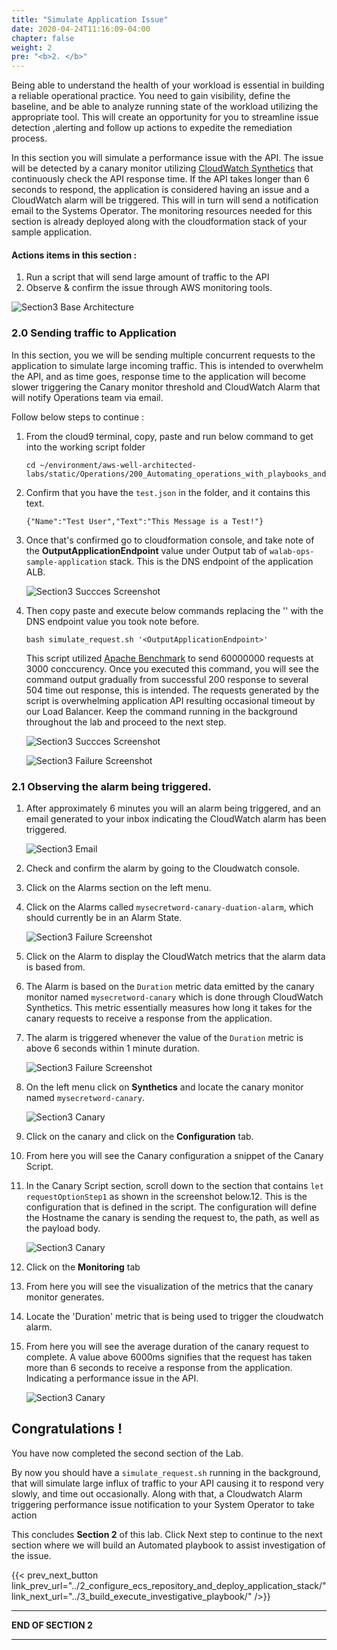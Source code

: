 ```yaml
---
title: "Simulate Application Issue"
date: 2020-04-24T11:16:09-04:00
chapter: false
weight: 2
pre: "<b>2. </b>"
---
```


Being able to understand the health of your workload is essential in building a reliable operational practice. You need to gain visibility, define the baseline, and be able to analyze running state of the workload utilizing the appropriate tool. This will create an opportunity for you to streamline issue detection ,alerting and follow up actions to expedite the remediation process.

In this section you will simulate a performance issue with the API. The issue will be detected by a canary monitor utilizing [CloudWatch Synthetics](https://docs.aws.amazon.com/AmazonCloudWatch/latest/monitoring/CloudWatch_Synthetics_Canaries.html) that continuously check the API response time. If the API takes longer than 6 seconds to respond, the application is considered having an issue and a CloudWatch alarm will be triggered. This will in turn will send a notification email to the Systems Operator. The monitoring resources needed for this section is already deployed along with the cloudformation stack of your sample application. 

#### Actions items in this section :
1. Run a script that will send large amount of traffic to the API
2. Observe & confirm the issue through AWS monitoring tools.  

![Section3 Base Architecture](/Operations/200_Automating_operations_with_playbooks_and_runbooks/Images/section3-testing-canary-alarm-architecture.png)

### 2.0 Sending traffic to Application

In this section, you we will be sending multiple concurrent requests to the application to simulate large incoming traffic. This is intended to overwhelm the API, and as time goes, response time to the application will become slower triggering the Canary monitor threshold and CloudWatch Alarm that will notify Operations team via email.

Follow below steps to continue :

1. From the cloud9 terminal, copy, paste and run below command to get into the working script folder

    ```
    cd ~/environment/aws-well-architected-labs/static/Operations/200_Automating_operations_with_playbooks_and_runbooks/Code/scripts/
    ```

2. Confirm that you have the `test.json` in the folder, and it contains this text.

    ```
    {"Name":"Test User","Text":"This Message is a Test!"}
    ```

3. Once that's confirmed go to cloudformation console, and take note of the **OutputApplicationEndpoint** value under Output tab of `walab-ops-sample-application` stack. This is the DNS endpoint of the application ALB.


    ![Section3 Succces Screenshot](/Operations/200_Automating_operations_with_playbooks_and_runbooks/Images/section3-stackoutput.png)


4. Then copy paste and execute below commands replacing the '<OutputApplicationEndpoint>' with the DNS endpoint value you took note before.

    ```
    bash simulate_request.sh '<OutputApplicationEndpoint>'
    ```

    This script utilized [Apache Benchmark](https://httpd.apache.org/docs/2.4/programs/ab.html) to send 60000000 requests at 3000 conccurency. Once you executed this command, you will see the command output gradually from successful 200 response to several 504 time out response, this is intended. The requests generated by the script is overwhelming application API resulting occasional timeout by our Load Balancer. Keep the command running in the background throughout the lab and proceed to the next step.


    ![Section3 Succces Screenshot](/Operations/200_Automating_operations_with_playbooks_and_runbooks/Images/section3-success-traffic-requests.png)

    ![Section3 Failure Screenshot](/Operations/200_Automating_operations_with_playbooks_and_runbooks/Images/section3-failure-traffic-requests.png)


### 2.1 Observing the alarm being triggered.

1. After approximately 6 minutes you will an alarm being triggered, and an email generated to your inbox indicating the CloudWatch alarm has been triggered.

    ![Section3 Email](/Operations/200_Automating_operations_with_playbooks_and_runbooks/Images/section3-email.png)
 
2. Check and confirm the alarm by going to the Cloudwatch console.
3. Click on the Alarms section on the left menu.
4. Click on the Alarms called `mysecretword-canary-duation-alarm`, which should currently be in an Alarm State.

    ![Section3 Failure Screenshot](/Operations/200_Automating_operations_with_playbooks_and_runbooks/Images/section3-alarm.png)

5. Click on the Alarm to display the CloudWatch metrics that the alarm data is based from.
6. The Alarm is based on the `Duration` metric data emitted by the canary monitor named `mysecretword-canary` which is done through CloudWatch Synthetics. This metric essentially measures how long it takes for the canary requests to receive a response from the application. 
7. The alarm is triggered whenever the value of the `Duration` metric is above 6 seconds within 1 minute duration.

    ![Section3 Failure Screenshot](/Operations/200_Automating_operations_with_playbooks_and_runbooks/Images/section3-alarm-detail.png)

8. On the left menu click on **Synthetics** and locate the canary monitor named `mysecretword-canary`.

    ![Section3 Canary](/Operations/200_Automating_operations_with_playbooks_and_runbooks/Images/section3-canary.png)

9. Click on the canary and click on the **Configuration** tab.
10. From here you will see the Canary configuration a snippet of the Canary Script.
11. In the Canary Script section, scroll down to the section that contains `let requestOptionStep1` as shown in the screenshot below.12. This is the configuration that is defined in the script. The configuration will define the Hostname the canary is sending the request to, the path, as well as the payload body. 

    ![Section3 Canary](/Operations/200_Automating_operations_with_playbooks_and_runbooks/Images/section3-canary-detail.png)

13. Click on the **Monitoring** tab
14. From here you will see the visualization of the metrics that the canary monitor generates.
15. Locate the 'Duration' metric that is being used to trigger the cloudwatch alarm.
16. From here you will see the average duration of the canary request to complete. A value above 6000ms signifies that the request has taken more than 6 seconds to receive a response from the application. Indicating a performance issue in the API.  

    ![Section3 Canary](/Operations/200_Automating_operations_with_playbooks_and_runbooks/Images/section3-canary-monitor.png)

## Congratulations ! 

You have now completed the second section of the Lab.

By now you should have a `simulate_request.sh` running in the background, that will simulate large influx of traffic to your API causing it to respond very slowly, and time out occasionally. Along with that, a Cloudwatch Alarm triggering performance issue notification to your System Operator to take action

This concludes **Section 2** of this lab. Click Next step to continue to the next section where we will build an Automated playbook to assist investigation of the issue. 

{{< prev_next_button link_prev_url="../2_configure_ecs_repository_and_deploy_application_stack/" link_next_url="../3_build_execute_investigative_playbook/" />}}

___
**END OF SECTION 2**
___